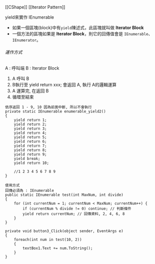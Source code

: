 [[CShape]]
[[Iterator Pattern]]

yield來實作 IEnumerable
-   如果一個區塊(block)中有`yield`陳述式，此區塊就叫做 **Iterator Block**
-   一個方法的區塊如果是 **Iterator Block**，則它的回傳值會是 `IEnumerable`、`IEnumerator`。

###### 運作方式
A : 呼叫端 B : Iterator Block
1. A 呼叫 B
2. B執行至 yield return xxx; 會返回 A, 執行 A的邏輯運算
3. A 運算完, 在返回 B
4. 循環至結束

```
依序返回 1 - 9, 10 因為前面中斷, 所以不會執行
private static IEnumerable enumerable_yield2()
{
    yield return 1;
    yield return 2;
    yield return 3;
    yield return 4;
    yield return 5;
    yield return 6;
    yield return 7;
    yield return 8;
    yield return 9;
    yield break;
    yield return 10;

    //1 2 3 4 5 6 7 8 9
}
```

```
使用方式
回傳必須為 : IEnumerable
public static IEnumerable test(int MaxNum, int divide)
{
	for (int currentNum = 1; currentNum < MaxNum; currentNum++) {
		if (currentNum % divide != 0) continue; // 判斷條件
		yield return currentNum; // 回傳資料, 2, 4, 6, 8
	}
}

private void button3_Click(object sender, EventArgs e)
{
	foreach(int num in test(10, 2))
	{
		textBox1.Text += num.ToString();
	}
}
```